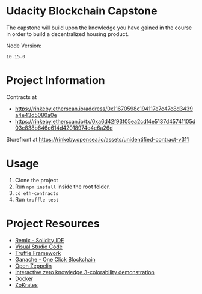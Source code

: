 # Udacity Blockchain Capstone

The capstone will build upon the knowledge you have gained in the course in order to build a decentralized housing product.

Node Version:
```
10.15.0
```

# Project Information

Contracts at
 - https://rinkeby.etherscan.io/address/0x11670598c194117e7c47c8d3439a4e43d5080a0e
 - https://rinkeby.etherscan.io/tx/0xa6d42f93f05ea2cdf4e5137d45741105d03c838b646c614d42018974e4e6a26d

Storefront at https://rinkeby.opensea.io/assets/unidentified-contract-v311

# Usage

1.  Clone the project
2.  Run `npm install` inside the root folder.
3.  `cd eth-contracts`
4.  Run `truffle test`


# Project Resources

* [Remix - Solidity IDE](https://remix.ethereum.org/)
* [Visual Studio Code](https://code.visualstudio.com/)
* [Truffle Framework](https://truffleframework.com/)
* [Ganache - One Click Blockchain](https://truffleframework.com/ganache)
* [Open Zeppelin ](https://openzeppelin.org/)
* [Interactive zero knowledge 3-colorability demonstration](http://web.mit.edu/~ezyang/Public/graph/svg.html)
* [Docker](https://docs.docker.com/install/)
* [ZoKrates](https://github.com/Zokrates/ZoKrates)
